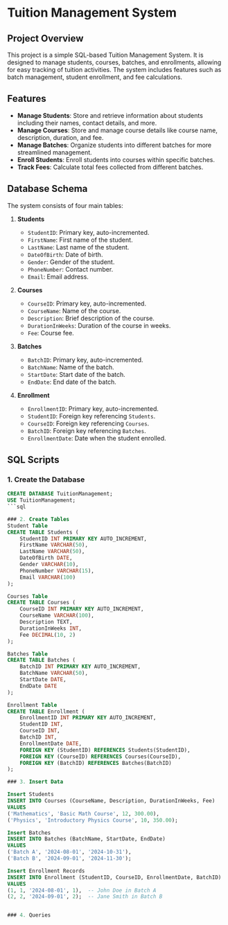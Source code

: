 # Tuition Management System

## Project Overview

This project is a simple SQL-based Tuition Management System. It is designed to manage students, courses, batches, and enrollments, allowing for easy tracking of tuition activities. The system includes features such as batch management, student enrollment, and fee calculations.

## Features

- **Manage Students**: Store and retrieve information about students including their names, contact details, and more.
- **Manage Courses**: Store and manage course details like course name, description, duration, and fee.
- **Manage Batches**: Organize students into different batches for more streamlined management.
- **Enroll Students**: Enroll students into courses within specific batches.
- **Track Fees**: Calculate total fees collected from different batches.

## Database Schema

The system consists of four main tables:

1. **Students**
   - `StudentID`: Primary key, auto-incremented.
   - `FirstName`: First name of the student.
   - `LastName`: Last name of the student.
   - `DateOfBirth`: Date of birth.
   - `Gender`: Gender of the student.
   - `PhoneNumber`: Contact number.
   - `Email`: Email address.

2. **Courses**
   - `CourseID`: Primary key, auto-incremented.
   - `CourseName`: Name of the course.
   - `Description`: Brief description of the course.
   - `DurationInWeeks`: Duration of the course in weeks.
   - `Fee`: Course fee.

3. **Batches**
   - `BatchID`: Primary key, auto-incremented.
   - `BatchName`: Name of the batch.
   - `StartDate`: Start date of the batch.
   - `EndDate`: End date of the batch.

4. **Enrollment**
   - `EnrollmentID`: Primary key, auto-incremented.
   - `StudentID`: Foreign key referencing `Students`.
   - `CourseID`: Foreign key referencing `Courses`.
   - `BatchID`: Foreign key referencing `Batches`.
   - `EnrollmentDate`: Date when the student enrolled.

## SQL Scripts

### 1. Create the Database

```sql
CREATE DATABASE TuitionManagement;
USE TuitionManagement;
```sql

### 2. Create Tables
Student Table
CREATE TABLE Students (
    StudentID INT PRIMARY KEY AUTO_INCREMENT,
    FirstName VARCHAR(50),
    LastName VARCHAR(50),
    DateOfBirth DATE,
    Gender VARCHAR(10),
    PhoneNumber VARCHAR(15),
    Email VARCHAR(100)
);

Courses Table
CREATE TABLE Courses (
    CourseID INT PRIMARY KEY AUTO_INCREMENT,
    CourseName VARCHAR(100),
    Description TEXT,
    DurationInWeeks INT,
    Fee DECIMAL(10, 2)
);

Batches Table
CREATE TABLE Batches (
    BatchID INT PRIMARY KEY AUTO_INCREMENT,
    BatchName VARCHAR(50),
    StartDate DATE,
    EndDate DATE
);

Enrollment Table
CREATE TABLE Enrollment (
    EnrollmentID INT PRIMARY KEY AUTO_INCREMENT,
    StudentID INT,
    CourseID INT,
    BatchID INT,
    EnrollmentDate DATE,
    FOREIGN KEY (StudentID) REFERENCES Students(StudentID),
    FOREIGN KEY (CourseID) REFERENCES Courses(CourseID),
    FOREIGN KEY (BatchID) REFERENCES Batches(BatchID)
);

### 3. Insert Data

Insert Students
INSERT INTO Courses (CourseName, Description, DurationInWeeks, Fee)
VALUES 
('Mathematics', 'Basic Math Course', 12, 300.00),
('Physics', 'Introductory Physics Course', 10, 350.00);

Insert Batches
INSERT INTO Batches (BatchName, StartDate, EndDate)
VALUES 
('Batch A', '2024-08-01', '2024-10-31'),
('Batch B', '2024-09-01', '2024-11-30');

Insert Enrollment Records
INSERT INTO Enrollment (StudentID, CourseID, EnrollmentDate, BatchID)
VALUES 
(1, 1, '2024-08-01', 1),  -- John Doe in Batch A
(2, 2, '2024-09-01', 2);  -- Jane Smith in Batch B


### 4. Queries



